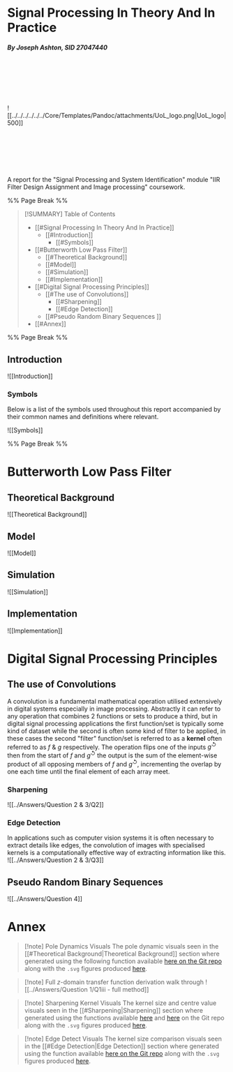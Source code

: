# Signal Processing In Theory And In Practice
##### By Joseph Ashton, SID 27047440

<br/>
<br/>
<br/>
<br/>
<br/>

![[../../../../../../Core/Templates/Pandoc/attachments/UoL_logo.png|UoL_logo|500]]

<br/>
<br/>
<br/>
<br/>
<br/>

A report for the "Signal Processing and System Identification" module "IIR Filter Design Assignment and Image processing" coursework.

%% Page Break %% <div style="page-break-after: always;"></div>

>[!SUMMARY] Table of Contents
>- [[#Signal Processing In Theory And In Practice]]
>    - [[#Introduction]]
>        - [[#Symbols]]
>- [[#Butterworth Low Pass Filter]]
>    - [[#Theoretical Background]]
>    - [[#Model]]
>    - [[#Simulation]]
>    - [[#Implementation]]
>- [[#Digital Signal Processing Principles]]
>    - [[#The use of Convolutions]]
>        - [[#Sharpening]]
>        - [[#Edge Detection]]
>    - [[#Pseudo Random Binary Sequences ]]
>- [[#Annex]]


%% Page Break %% <div style="page-break-after: always;"></div>

## Introduction

![[Introduction]]

### Symbols

Below is a list of the symbols used throughout this report accompanied by their common names and definitions where relevant.

![[Symbols]] 


%% Page Break %% <div style="page-break-after: always;"></div>


# Butterworth Low Pass Filter
## Theoretical Background

![[Theoretical Background]]

## Model

![[Model]]

## Simulation

![[Simulation]]

## Implementation

![[Implementation]]

# Digital Signal Processing Principles


## The use of Convolutions

A convolution is a fundamental mathematical operation utilised extensively in digital systems especially in image processing. Abstractly it can refer to any operation that combines 2 functions or sets to produce a third, but in digital signal processing applications the first function/set is typically some kind of dataset while the second is often some kind of filter to be applied, in these cases the second "filter" function/set is referred to as a **kernel** often referred to as $f \ \& \ g$ respectively. The operation flips one of the inputs $g^{\circlearrowleft}$ then from the start of $f$ and $g^{\circlearrowleft}$ the output is the sum of the element-wise product of all opposing members of $f$ and $g^{\circlearrowleft}$, incrementing the overlap by one each time until the final element of each array meet.

### Sharpening

![[../Answers/Question 2 & 3/Q2]]

### Edge Detection

In applications such as computer vision systems it is often necessary to extract details like edges, the convolution of images with specialised kernels is a computationally effective way of extracting information like this.
![[../Answers/Question 2 & 3/Q3]]

## Pseudo Random Binary Sequences 

![[../Answers/Question 4]]

# Annex

> [!note] Pole Dynamics Visuals
> The pole dynamic visuals seen in the [[#Theoretical Background|Theoretical Background]] section where generated using the following function available [here on the Git repo](https://github.com/jasht1/Uni-Projects/blob/master/Signal%20Processing/Assesments/CourseWork/Answers/Misc/poleDynamicsVisual.m) along with the `.svg` figures produced [here](https://github.com/jasht1/Uni-Projects/tree/master/Signal%20Processing/Assesments/CourseWork/Answers/attachments).
> 

> [!note] Full $z$-domain transfer function derivation walk through
> ![[../Answers/Question 1/Q1iii - full method]]

> [!note] Sharpening Kernel Visuals
> The kernel size and centre value visuals seen in the [[#Sharpening|Sharpening]] section where generated using the functions available [here](https://github.com/jasht1/Uni-Projects/blob/master/Signal%20Processing/Assesments/CourseWork/Answers/Question%202%20%26%203/Q2VaryKernalSize.m) and [here](https://github.com/jasht1/Uni-Projects/blob/master/Signal%20Processing/Assesments/CourseWork/Answers/Question%202%20%26%203/Q2VaryKernalCentre.m) on the Git repo along with the `.svg` figures produced [here](https://github.com/jasht1/Uni-Projects/tree/master/Signal%20Processing/Assesments/CourseWork/Answers/attachments).

> [!note] Edge Detect Visuals
> The kernel size comparison visuals seen in the [[#Edge Detection|Edge Detection]] section where generated using the function available [here on the Git repo](https://github.com/jasht1/Uni-Projects/blob/master/Signal%20Processing/Assesments/CourseWork/Answers/Question%202%20%26%203/Q3SobleVarySize.m) along with the `.svg` figures produced [here](https://github.com/jasht1/Uni-Projects/tree/master/Signal%20Processing/Assesments/CourseWork/Answers/attachments).
